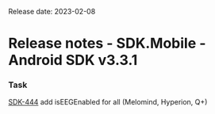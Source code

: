 Release date: 2023-02-08

# Release notes - SDK.Mobile - Android SDK v3.3.1

### Task

[SDK-444](https://mybrain.atlassian.net/browse/SDK-444) add isEEGEnabled for all \(Melomind, Hyperion, Q\+\)